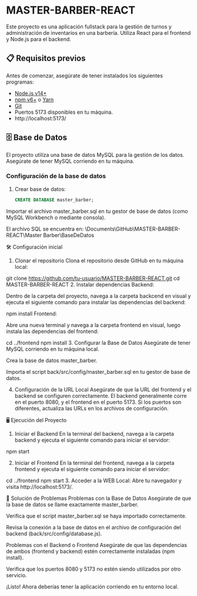 # MASTER-BARBER-REACT

Este proyecto es una aplicación fullstack para la gestión de turnos y administración de inventarios en una barbería. Utiliza React para el frontend y Node.js para el backend.

## 📋 Requisitos previos

Antes de comenzar, asegúrate de tener instalados los siguientes programas:

- [Node.js v14+](https://nodejs.org/) 
- [npm v6+](https://www.npmjs.com/) o [Yarn](https://yarnpkg.com/)
- [Git](https://git-scm.com/)
- Puertos 5173 disponibles en tu máquina.
- http://localhost:5173/

## 🗄️ Base de Datos

El proyecto utiliza una base de datos MySQL para la gestión de los datos. Asegúrate de tener MySQL corriendo en tu máquina.

### Configuración de la base de datos

1. Crear base de datos:

   ```sql
   CREATE DATABASE master_barber;
Importar el archivo master_barber.sql en tu gestor de base de datos (como MySQL Workbench o mediante consola).

El archivo SQL se encuentra en:
\Documents\GitHub\MASTER-BARBER-REACT\Master Barber\BaseDeDatos

🛠️ Configuración inicial
1. Clonar el repositorio
Clona el repositorio desde GitHub en tu máquina local:

git clone https://github.com/tu-usuario/MASTER-BARBER-REACT.git
cd MASTER-BARBER-REACT
2. Instalar dependencias
Backend:

Dentro de la carpeta del proyecto, navega a la carpeta backcend en visual y ejecuta el siguiente comando para instalar las dependencias del backend:

npm install
Frontend:

Abre una nueva terminal y navega a la carpeta frontend en visual, luego instala las dependencias del frontend:

cd ../frontend
npm install
3. Configurar la Base de Datos
Asegúrate de tener MySQL corriendo en tu máquina local.

Crea la base de datos master_barber.

Importa el script back/src/config/master_barber.sql en tu gestor de base de datos.

4. Configuración de la URL Local
Asegúrate de que la URL del frontend y el backend se configuren correctamente. El backend generalmente corre en el puerto 8080, y el frontend en el puerto 5173. Si los puertos son diferentes, actualiza las URLs en los archivos de configuración.


🖥️ Ejecución del Proyecto
1. Iniciar el Backend
En la terminal del backend, navega a la carpeta backend y ejecuta el siguiente comando para iniciar el servidor:


npm start


2. Iniciar el Frontend
En la terminal del frontend, navega a la carpeta frontend y ejecuta el siguiente comando para iniciar el servidor:

cd ../frontend
npm start
3. Acceder a la WEB
Local: Abre tu navegador y visita http://localhost:5173/.


🚨 Solución de Problemas
Problemas con la Base de Datos
Asegúrate de que la base de datos se llame exactamente master_barber.

Verifica que el script master_barber.sql se haya importado correctamente.

Revisa la conexión a la base de datos en el archivo de configuración del backend (back/src/config/database.js).

Problemas con el Backend o Frontend
Asegúrate de que las dependencias de ambos (frontend y backend) estén correctamente instaladas (npm install).

Verifica que los puertos 8080 y 5173 no estén siendo utilizados por otro servicio.

¡Listo! Ahora deberías tener la aplicación corriendo en tu entorno local.
